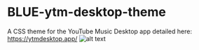 # BLUE-ytm-desktop-theme
A CSS theme for the YouTube Music Desktop app detailed here: https://ytmdesktop.app/ 
![alt text](https://imgur.com/2IHFlzc)
